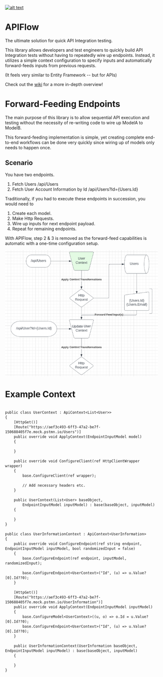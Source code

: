 [![alt text](https://img.shields.io/badge/NuGET%20APIFlow-1.1.1-blue "Flow")](https://www.nuget.org/packages/APIFlow)

# APIFlow

The ultimate solution for quick API Integration testing.

This library allows developers and test engineers to quickly build API Integration tests without having to repeatedly wire up endpoints. Instead, it utilizes a simple context configuration to specify inputs and automatically forward-feeds inputs from previous requests.

(It feels very similar to Entity Framework -- but for APIs)

Check out the [wiki](https://github.com/montraydavis/APIFlow/wiki) for a more in-depth overview!

# Forward-Feeding Endpoints

The main purpose of this library is to allow sequential API execution and testing without the necessity of re-writing code to wire up ModelA to ModelB.

This forward-feeding implementation is simple, yet creating complete end-to-end workflows can be done very quickly since wiring up of models only needs to happen once.

## Scenario

You have two endpoints.

1. Fetch Users /api/Users
1. Fetch User Account Information by Id /api/Users?Id={Users.Id}

Traditionally, if you had to execute these endpoints in succession, you would need to

1. Create each model.
1. Make Http Requests.
1. Wire up inputs for next endpoint payload.
1. Repeat for remaining endpoints.

With APIFlow, step 2 & 3 is removed as the forward-feed capabilities is automatic with a one-time configuration setup.

![alt text](https://github.com/montraydavis/APIFlow/blob/main/assets/api-flow-chart.png "Flow")

# Example Context

```

public class UserContext : ApiContext<List<User>>
{
    [HttpGet()]
    [Route("https://aef3c493-6ff3-47a2-be7f-150688405f7e.mock.pstmn.io/Users")]
    public override void ApplyContext(EndpointInputModel model)
    {

    }

    public override void ConfigureClient(ref HttpClientWrapper wrapper)
    {
        base.ConfigureClient(ref wrapper);

        // Add necessary headers etc.
    }

    public UserContext(List<User> baseObject,
        EndpointInputModel inputModel) : base(baseObject, inputModel)
    {

    }
}

public class UserInformationContext : ApiContext<UserInformation>
{
    public override void ConfigureEndpoint(ref string endpoint, EndpointInputModel inputModel, bool randomizedInput = false)
    {
        base.ConfigureEndpoint(ref endpoint, inputModel, randomizedInput);

        base.ConfigureEndpoint<UserContext>("Id", (u) => u.Value?[0].Id??0);
    }
    
    [HttpGet()]
    [Route("https://aef3c493-6ff3-47a2-be7f-150688405f7e.mock.pstmn.io/UserInformation")]
    public override void ApplyContext(EndpointInputModel inputModel)
    {
        base.ConfigureModel<UserContext>((u, o) => o.Id = u.Value?[0].Id??0);
        base.ConfigureEndpoint<UserContext>("Id", (u) => u.Value?[0].Id??0);
    }

    public UserInformationContext(UserInformation baseObject, EndpointInputModel inputModel) : base(baseObject, inputModel)
    {

    }
}

```
